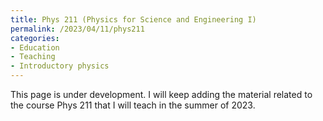 ```yaml
---
title: Phys 211 (Physics for Science and Engineering I)
permalink: /2023/04/11/phys211
categories:
- Education
- Teaching
- Introductory physics
---
```






This page is under development. I will keep adding the material related to the course Phys 211 that I will teach
in the summer of 2023.
